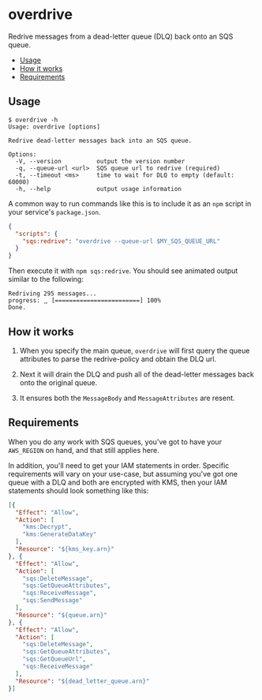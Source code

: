 # overdrive

Redrive messages from a dead-letter queue (DLQ) back onto an SQS queue.

- [Usage](#usage)
- [How it works](#how-it-works)
- [Requirements](#requirements)

## Usage

```
$ overdrive -h
Usage: overdrive [options]

Redrive dead-letter messages back into an SQS queue.

Options:
  -V, --version          output the version number
  -q, --queue-url <url>  SQS queue url to redrive (required)
  -t, --timeout <ms>     time to wait for DLQ to empty (default: 60000)
  -h, --help             output usage information
```

A common way to run commands like this is to include it as an `npm` script in your service's `package.json`.

```json
{
  "scripts": {
    "sqs:redrive": "overdrive --queue-url $MY_SQS_QUEUE_URL"
  }
}
```

Then execute it with `npm sqs:redrive`.  You should see animated output similar to the following:

```
Redriving 295 messages...
progress: ⣀ [========================] 100%
Done.
```

## How it works

1. When you specify the main queue, `overdrive` will first query the queue attributes to parse the redrive-policy and obtain the DLQ url.

1. Next it will drain the DLQ and push all of the dead-letter messages back onto the original queue.

1. It ensures both the `MessageBody` and `MessageAttributes` are resent.

## Requirements

When you do any work with SQS queues, you've got to have your `AWS_REGION` on hand, and that still applies here.

In addition, you'll need to get your IAM statements in order.  Specific requirements will vary on your use-case, but assuming you've got one queue with a DLQ and both are encrypted with KMS, then your IAM statements should look something like this:

```json
[{
  "Effect": "Allow",
  "Action": [
    "kms:Decrypt",
    "kms:GenerateDataKey"
  ],
  "Resource": "${kms_key.arn}"
}, {
  "Effect": "Allow",
  "Action": [
    "sqs:DeleteMessage",
    "sqs:GetQueueAttributes",
    "sqs:ReceiveMessage",
    "sqs:SendMessage"
  ],
  "Resource": "${queue.arn}"
}, {
  "Effect": "Allow",
  "Action": [
    "sqs:DeleteMessage",
    "sqs:GetQueueAttributes",
    "sqs:GetQueueUrl",
    "sqs:ReceiveMessage"
  ],
  "Resource": "${dead_letter_queue.arn}"
}]
```

